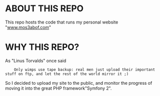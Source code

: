ABOUT THIS REPO
===============

This repo hosts the code that runs my personal website "www.mos3abof.com"

WHY THIS REPO?
==============

As "Linus Torvalds" once said 

		Only wimps use tape backup: real men just upload their important stuff on ftp, and let the rest of the world mirror it ;) 

So I decided to upload my site to the public, and monitor the progress of moving it into the great PHP framework"Symfony 2".
